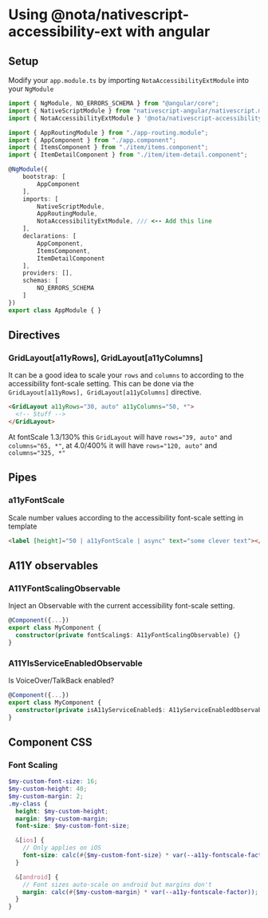 # Using @nota/nativescript-accessibility-ext with angular

## Setup

Modify your `app.module.ts` by importing `NotaAccessibilityExtModule` into your `NgModule`

```typescript
import { NgModule, NO_ERRORS_SCHEMA } from "@angular/core";
import { NativeScriptModule } from "nativescript-angular/nativescript.module";
import { NotaAccessibilityExtModule } '@nota/nativescript-accessibility-ext/angular'; // <-- Add this line

import { AppRoutingModule } from "./app-routing.module";
import { AppComponent } from "./app.component";
import { ItemsComponent } from "./item/items.component";
import { ItemDetailComponent } from "./item/item-detail.component";

@NgModule({
    bootstrap: [
        AppComponent
    ],
    imports: [
        NativeScriptModule,
        AppRoutingModule,
        NotaAccessibilityExtModule, /// <-- Add this line
    ],
    declarations: [
        AppComponent,
        ItemsComponent,
        ItemDetailComponent
    ],
    providers: [],
    schemas: [
        NO_ERRORS_SCHEMA
    ]
})
export class AppModule { }
```

## Directives

### GridLayout[a11yRows], GridLayout[a11yColumns]

It can be a good idea to scale your `rows` and `columns` to according to the accessibility font-scale setting. This can be done via the `GridLayout[a11yRows], GridLayout[a11yColumns]` directive.

```html
<GridLayout a11yRows="30, auto" a11yColumns="50, *">
  <!-- Stuff -->
</GridLayout>
```

At fontScale 1.3/130% this `GridLayout` will have `rows="39, auto"` and `columns="65, *"`, at 4.0/400% it will have `rows="120, auto"` and `columns="325, *"`

## Pipes

### a11yFontScale

Scale number values according to the accessibility font-scale setting in template

```html
<label [height]="50 | a11yFontScale | async" text="some clever text"></label>
```

## A11Y observables

### A11YFontScalingObservable

Inject an Observable with the current accessibility font-scale setting.

```typescript
@Component({...})
export class MyComponent {
  constructor(private fontScaling$: A11yFontScalingObservable) {}
}
```

### A11YIsServiceEnabledObservable

Is VoiceOver/TalkBack enabled?

```typescript
@Component({...})
export class MyComponent {
  constructor(private isA11yServiceEnabled$: A11yServiceEnabledObservable) {}
}
```

## Component CSS

### Font Scaling

```scss
$my-custom-font-size: 16;
$my-custom-height: 40;
$my-custom-margin: 2;
.my-class {
  height: $my-custom-height;
  margin: $my-custom-margin;
  font-size: $my-custom-font-size;

  &[ios] {
    // Only applies on iOS
    font-size: calc(#{$my-custom-font-size} * var(--a11y-fontscale-factor));
  }

  &[android] {
    // Font sizes auto-scale on android but margins don't
    margin: calc(#{$my-custom-margin} * var(--a11y-fontscale-factor));
  }
}
```
